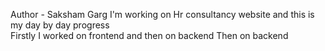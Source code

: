 Author - Saksham Garg
I'm working on Hr consultancy website and this is my day by day progress
</br>
Firstly I worked on frontend and then on backend
Then on backend

